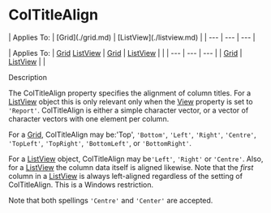 




<h1 class="heading"><span class="name">ColTitleAlign</span></h1>
| Applies To: | [Grid](./grid.md) | [ListView](./listview.md) |
| --- | --- | ---  |

| Applies To: | [Grid](./grid.md) [ListView](./listview.md) | [Grid](./grid.md) | [ListView](./listview.md) |  |
| --- | --- | ---  |
| [Grid](./grid.md) | [ListView](./listview.md) |  |


Description


The ColTitleAlign property specifies the alignment of column titles. For a [ListView](./listview.md) object this is only relevant only when the [View](view.md) property is set to `'Report'`. ColTitleAlign is either a simple character vector, or a vector of character vectors with one element per column.


For a [Grid](./grid.md), ColTitleAlign may be:'Top', `'Bottom'`, `'Left'`, `'Right'`, `'Centre'`, `'TopLeft'`, `'TopRight'`, `'BottomLeft'`, or `'BottomRight'`.


For a [ListView](./listview.md) object, ColTitleAlign may be`'Left'`, `'Right'` or `'Centre'`. Also, for a [ListView](./listview.md) the column data itself is aligned likewise. Note that the *first* column in a [ListView](./listview.md) is always left-aligned regardless of the setting of ColTitleAlign. This is a Windows restriction.


Note that both spellings `'Centre'` and `'Center'` are accepted.



